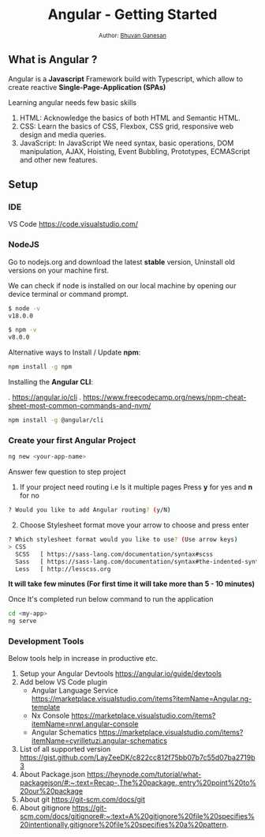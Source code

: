 <div align="center">
  <h1>Angular - Getting Started</h1>
<sub>Author:
<a href="https://www.linkedin.com/in/bhuvanaganesan-l-2209047a" target="_blank">Bhuvan Ganesan</a><br>
</sub>
</div>

## What is Angular ?

Angular is a **Javascript** Framework build with Typescript, which allow to create reactive **Single-Page-Application (SPAs)**

Learning angular needs few basic skills 
1. HTML: Acknowledge the basics of both HTML and Semantic HTML.
2. CSS: Learn the basics of CSS, Flexbox, CSS grid, responsive web design and media queries.
3. JavaScript: In JavaScript We need syntax, basic operations, DOM manipulation, AJAX, Hoisting, Event Bubbling, Prototypes, ECMAScript and other new features.

## Setup

### IDE

VS Code https://code.visualstudio.com/

### NodeJS

Go to nodejs.org and download the latest **stable** version, Uninstall old versions on your machine first.

We can check if node is installed on our local machine by opening our device terminal or command prompt.

```sh
$ node -v
v18.0.0
```

```sh
$ npm -v
v8.0.0
```

Alternative ways to Install / Update **npm**:
```sh
npm install -g npm  
```
Installing the **Angular CLI**:

. https://angular.io/cli
. https://www.freecodecamp.org/news/npm-cheat-sheet-most-common-commands-and-nvm/

```sh
npm install -g @angular/cli 
```

### Create your first Angular Project 
```sh
ng new <your-app-name> 
```
Answer few question to step project 

1. If your project need routing i.e Is it multiple pages Press **y** for yes and **n** for no 
```sh
? Would you like to add Angular routing? (y/N) 
```
2. Choose Stylesheet format move your arrow to choose and press enter

```sh
? Which stylesheet format would you like to use? (Use arrow keys)
> CSS
  SCSS   [ https://sass-lang.com/documentation/syntax#scss                ]
  Sass   [ https://sass-lang.com/documentation/syntax#the-indented-syntax ]
  Less   [ http://lesscss.org                                             ]
```

**It will take few minutes (For first time it will take more than 5 - 10 minutes)** 

Once It's completed run below command to run the application 
```sh
cd <my-app>
ng serve
```

### Development Tools 
Below tools help in increase in productive etc.
1. Setup your Angular Devtools https://angular.io/guide/devtools 
2. Add below VS Code plugin 
   - Angular Language Service https://marketplace.visualstudio.com/items?itemName=Angular.ng-template
   - Nx Console https://marketplace.visualstudio.com/items?itemName=nrwl.angular-console
   - Angular Schematics https://marketplace.visualstudio.com/items?itemName=cyrilletuzi.angular-schematics
3. List of all supported version https://gist.github.com/LayZeeDK/c822cc812f75bb07b7c55d07ba2719b3  
4. About Package.json https://heynode.com/tutorial/what-packagejson/#:~:text=Recap-,The%20package.,entry%20point%20to%20our%20package
5. About git https://git-scm.com/docs/git
6. About gitignore https://git-scm.com/docs/gitignore#:~:text=A%20gitignore%20file%20specifies%20intentionally,gitignore%20file%20specifies%20a%20pattern.






